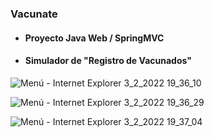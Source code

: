 ### Vacunate
- #### Proyecto Java Web / SpringMVC 
- #### Simulador de "Registro de Vacunados"

![Menú - Internet Explorer 3_2_2022 19_36_10](https://user-images.githubusercontent.com/88462536/152442949-428afc09-9c32-436b-8622-395e91f38b20.png)

![Menú - Internet Explorer 3_2_2022 19_36_29](https://user-images.githubusercontent.com/88462536/152442969-6db7f9c8-b159-4125-9b10-4be6063904dd.png)

![Menú - Internet Explorer 3_2_2022 19_37_04](https://user-images.githubusercontent.com/88462536/152442987-9beef48b-2740-49ab-b5ba-5f8d1bf056a6.png)

